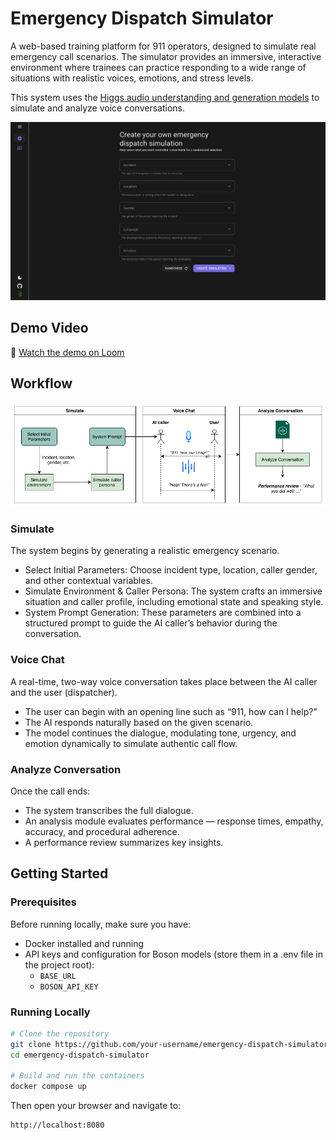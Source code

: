 # Emergency Dispatch Simulator

A web-based training platform for 911 operators, designed to simulate real emergency call scenarios. The simulator provides an immersive, interactive environment where trainees can practice responding to a wide range of situations with realistic voices, emotions, and stress levels.

This system uses the [Higgs audio understanding and generation models](https://www.boson.ai) to simulate and analyze voice conversations.

![alt text](./assets/image2.png)

## Demo Video
🎥 [Watch the demo on Loom](https://www.loom.com/share/2bdf0ff746214a38a0281b41a148f46a)

## Workflow
![alt text](./assets/image1.png)

### Simulate
The system begins by generating a realistic emergency scenario.
- Select Initial Parameters: Choose incident type, location, caller gender, and other contextual variables.
- Simulate Environment & Caller Persona: The system crafts an immersive situation and caller profile, including emotional state and speaking style.
- System Prompt Generation: These parameters are combined into a structured prompt to guide the AI caller’s behavior during the conversation.

### Voice Chat
A real-time, two-way voice conversation takes place between the AI caller and the user (dispatcher).
- The user can begin with an opening line such as “911, how can I help?”
- The AI responds naturally based on the given scenario.
- The model continues the dialogue, modulating tone, urgency, and emotion dynamically to simulate authentic call flow.

### Analyze Conversation
Once the call ends:
- The system transcribes the full dialogue.
- An analysis module evaluates performance — response times, empathy, accuracy, and procedural adherence.
- A performance review summarizes key insights.

## Getting Started
### Prerequisites
Before running locally, make sure you have:
- Docker installed and running
- API keys and configuration for Boson models (store them in a .env file in the project root):
    - `BASE_URL`
    - `BOSON_API_KEY`

### Running Locally
```bash
# Clone the repository
git clone https://github.com/your-username/emergency-dispatch-simulator.git
cd emergency-dispatch-simulator

# Build and run the containers
docker compose up
```

Then open your browser and navigate to:
```bash
http://localhost:8080
```